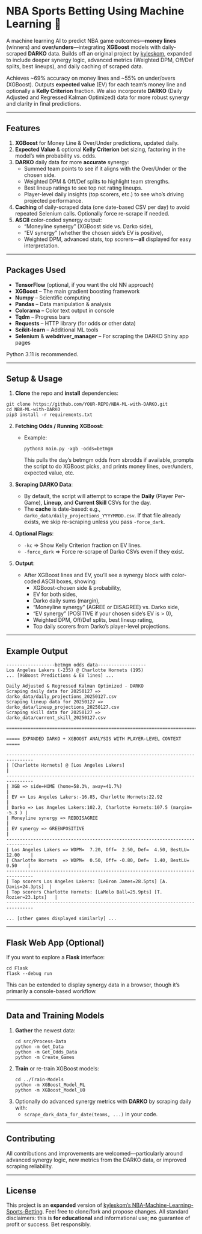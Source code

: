 # NBA Sports Betting Using Machine Learning 🏀  

A machine learning AI to predict NBA game outcomes—**money lines** (winners) and **over/unders**—integrating **XGBoost** models with daily-scraped **DARKO** data. Builds off an original project by [kyleskom](https://github.com/kyleskom/NBA-Machine-Learning-Sports-Betting), expanded to include deeper synergy logic, advanced metrics (Weighted DPM, Off/Def splits, best lineups), and daily caching of scraped data.

Achieves ~69% accuracy on money lines and ~55% on under/overs (XGBoost). Outputs **expected value** (EV) for each team’s money line and optionally a **Kelly Criterion** fraction. We also incorporate **DARKO** (Daily Adjusted and Regressed Kalman Optimized) data for more robust synergy and clarity in final predictions.

---

## Features

1. **XGBoost** for Money Line & Over/Under predictions, updated daily.  
2. **Expected Value** & optional **Kelly Criterion** bet sizing, factoring in the model’s win probability vs. odds.  
3. **DARKO** daily data for more **accurate** synergy:  
   - Summed team points to see if it aligns with the Over/Under or the chosen side.  
   - Weighted DPM & Off/Def splits to highlight team strengths.  
   - Best lineup ratings to see top net rating lineups.  
   - Player-level daily insights (top scorers, etc.) to see who’s driving projected performance.  
4. **Caching** of daily-scraped data (one date-based CSV per day) to avoid repeated Selenium calls. Optionally force re-scrape if needed.  
5. **ASCII** color-coded synergy output:  
   - “Moneyline synergy” (XGBoost side vs. Darko side),  
   - “EV synergy” (whether the chosen side’s EV is positive),  
   - Weighted DPM, advanced stats, top scorers—**all** displayed for easy interpretation.  

---

## Packages Used

- **TensorFlow** (optional, if you want the old NN approach)  
- **XGBoost** – The main gradient boosting framework  
- **Numpy** – Scientific computing  
- **Pandas** – Data manipulation & analysis  
- **Colorama** – Color text output in console  
- **Tqdm** – Progress bars  
- **Requests** – HTTP library (for odds or other data)  
- **Scikit-learn** – Additional ML tools  
- **Selenium** & **webdriver_manager** – For scraping the DARKO Shiny app pages  

Python 3.11 is recommended.  

---

## Setup & Usage

1. **Clone** the repo and **install** dependencies:

```
git clone https://github.com/YOUR-REPO/NBA-ML-with-DARKO.git
cd NBA-ML-with-DARKO
pip3 install -r requirements.txt
```

2. **Fetching Odds / Running XGBoost**:
   - Example:
     ```
     python3 main.py -xgb -odds=betmgm
     ```
     This pulls the day’s betmgm odds from sbrodds if available, prompts the script to do XGBoost picks, and prints money lines, over/unders, expected value, etc.

3. **Scraping DARKO Data**:
   - By default, the script will attempt to scrape the **Daily** (Player Per-Game), **Lineup**, and **Current Skill** CSVs for the day.  
   - The **cache** is date-based: e.g., `darko_data/daily_projections_YYYYMMDD.csv`. If that file already exists, we skip re-scraping unless you pass `-force_dark`.

4. **Optional Flags**:
   - `-kc` => Show Kelly Criterion fraction on EV lines.  
   - `-force_dark` => Force re-scrape of Darko CSVs even if they exist.  

5. **Output**:
   - After XGBoost lines and EV, you’ll see a synergy block with color-coded ASCII boxes, showing:
     - XGBoost-chosen side & probability,  
     - EV for both sides,  
     - Darko daily sums (margin),  
     - “Moneyline synergy” (AGREE or DISAGREE) vs. Darko side,  
     - “EV synergy” (POSITIVE if your chosen side’s EV is > 0),  
     - Weighted DPM, Off/Def splits, best lineup rating,  
     - Top daily scorers from Darko’s player-level projections.  

---

## Example Output

```
------------------betmgm odds data------------------
Los Angeles Lakers (-235) @ Charlotte Hornets (195)
... [XGBoost Predictions & EV lines] ...

Daily Adjusted & Regressed Kalman Optimized - DARKO
Scraping daily data for 20250127 => darko_data/daily_projections_20250127.csv
Scraping lineup data for 20250127 => darko_data/lineup_projections_20250127.csv
Scraping skill data for 20250127 => darko_data/current_skill_20250127.csv

================================================================================

===== EXPANDED DARKO + XGBOOST ANALYSIS WITH PLAYER-LEVEL CONTEXT =====

--------------------------------------------------------------------------------
| [Charlotte Hornets] @ [Los Angeles Lakers]                                 |
--------------------------------------------------------------------------------
| XGB => side=HOME (home=58.3%, away=41.7%)                                  |
| EV => Los Angeles Lakers:-16.85, Charlotte Hornets:22.92                   |
| Darko => Los Angeles Lakers:102.2, Charlotte Hornets:107.5 (margin= -5.3 ) |
| Moneyline synergy => REDDISAGREE                                          |
| EV synergy => GREENPOSITIVE                                               |
--------------------------------------------------------------------------------
| Los Angeles Lakers => WDPM=  7.20, Off=  2.50, Def=  4.50, BestLU= 12.00    |
| Charlotte Hornets  => WDPM=  0.50, Off= -0.80, Def=  1.40, BestLU=  0.50    |
--------------------------------------------------------------------------------
| Top scorers Los Angeles Lakers: [LeBron James=28.5pts] [A. Davis=24.3pts]  |
| Top scorers Charlotte Hornets: [LaMelo Ball=25.9pts] [T. Rozier=23.1pts]   |
--------------------------------------------------------------------------------

... [other games displayed similarly] ...
```

---

## Flask Web App (Optional)

If you want to explore a **Flask** interface:

```
cd Flask
flask --debug run
```
This can be extended to display synergy data in a browser, though it’s primarily a console-based workflow.

---

## Data and Training Models

1. **Gather** the newest data:
   ```
   cd src/Process-Data
   python -m Get_Data
   python -m Get_Odds_Data
   python -m Create_Games
   ```
2. **Train** or re-train XGBoost models:
   ```
   cd ../Train-Models
   python -m XGBoost_Model_ML
   python -m XGBoost_Model_UO
   ```
3. Optionally do advanced synergy metrics with **DARKO** by scraping daily with:
   - `scrape_dark_data_for_date(teams, ...)` in your code.  

---

## Contributing

All contributions and improvements are welcomed—particularly around advanced synergy logic, new metrics from the DARKO data, or improved scraping reliability.

---

## License

This project is an **expanded** version of [kyleskom’s NBA-Machine-Learning-Sports-Betting](https://github.com/kyleskom/NBA-Machine-Learning-Sports-Betting). Feel free to clone/fork and propose changes. All standard disclaimers: this is **for educational** and informational use; **no** guarantee of profit or success. Bet responsibly.